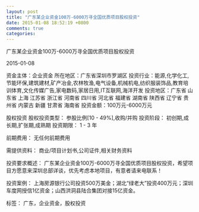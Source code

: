```yaml
---
layout: post
title: "广东某企业资金100万-6000万寻全国优质项目股权投资"
date: 2015-01-08 18:52:19 +0800
comments: true
categories: 
---
```

广东某企业资金100万-6000万寻全国优质项目股权投资



2015-01-08

资金主体：企业资金
所在地区：广东省深圳市罗湖区
投资行业：能源,化学化工,节能环保,建筑建材,矿产冶金,农林牧渔,电气设备,机械机电,纺织服装饰品,教育培训体育,文化传媒广告,家电数码,家居日用,IT互联网,海洋开发
投资地区：广东省 山东省 上海 江苏省 浙江省 河南省 四川省 河北省 福建省 湖南省 陕西省 辽宁省 贵州省 内蒙古 新疆 甘肃省 海南省
投资金额：100万元-6000万元

股权投资
股权投资类型：
                            参股比例[10 - 49%],收购/并购 
                                                                                投资阶段：
                            初创期,成长期,扩张期,成熟期 
                                                                                                                                        投资期限：
                            1 - 3 年

前期费用：
无任何前期费用

需提供资料：
商业/项目计划书,公司证件,相关财务资料

投资要求概述：
广东某企业资金100万-6000万寻全国优质项目股权投资，希望项目方愿意来深圳总部详谈，优先考虑本地项目，有意者请来电联系！

投资案例：
上海房源银行公司投资500万美金；湖北“绿老大”投资400万元；深圳车度网授信1亿资金；山西洪洞县陆合集团对接15亿资金。

标签：
广东，企业资金，股权投资

